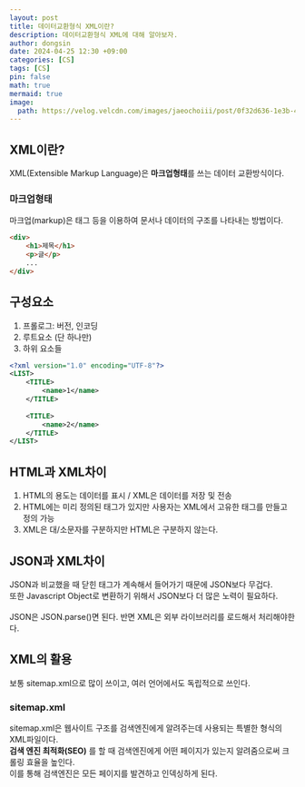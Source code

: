 ```yaml
---
layout: post
title: 데이터교환형식 XML이란?
description: 데이터교환형식 XML에 대해 알아보자.
author: dongsin
date: 2024-04-25 12:30 +09:00
categories: [CS]
tags: [CS]
pin: false
math: true
mermaid: true
image:
  path: https://velog.velcdn.com/images/jaeochoiii/post/0f32d636-1e3b-4cd7-9ba5-84cf4e0479fa/image.png
---
```


## XML이란?
XML(Extensible Markup Language)은 **마크업형태**를 쓰는 데이터 교환방식이다.

### 마크업형태
마크업(markup)은 태그 등을 이용하여 문서나 데이터의 구조를 나타내는 방법이다.
```html
<div>
    <h1>제목</h1>
    <p>글</p>
    ...
</div>
```

## 구성요소

1. 프롤로그: 버전, 인코딩
2. 루트요소 (단 하나만)
3. 하위 요소들

```XML
<?xml version="1.0" encoding="UTF-8"?>
<LIST>
    <TITLE>
        <name>1</name>
    </TITLE>
    
    <TITLE>
        <name>2</name>
    </TITLE>
</LIST>
```


## HTML과 XML차이
1. HTML의 용도는 데이터를 표시 / XML은 데이터를 저장 및 전송
2. HTML에는 미리 정의된 태그가 있지만 사용자는 XML에서 고유한 태그를 만들고 정의 가능
3. XML은 대/소문자를 구분하지만 HTML은 구분하지 않는다.


## JSON과 XML차이
JSON과 비교했을 때 닫힌 태그가 계속해서 들어가기 때문에 JSON보다 무겁다.<br />
또한 Javascript Object로 변환하기 위해서 JSON보다 더 많은 노력이 필요하다.
<br />
<br />
JSON은 JSON.parse()면 된다. 반면 XML은 외부 라이브러리를 로드해서 처리해야한다.

## XML의 활용
보통 sitemap.xml으로 많이 쓰이고, 여러 언어에서도 독립적으로 쓰인다.

### sitemap.xml
sitemap.xml은 웹사이트 구조를 검색엔진에게 알려주는데 사용되는 특별한 형식의 XML파일이다.<br />
**검색 엔진 최적화(SEO)** 를 할 때 검색엔진에게 어떤 페이지가 있는지 알려줌으로써 크롤링 효율을 높인다.<br />
이를 통해 검색엔진은 모든 페이지를 발견하고 인덱싱하게 된다.

